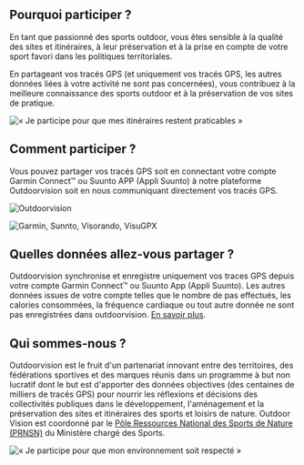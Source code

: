 <participate></participate>

<disciplines></disciplines>

## Pourquoi participer ?

En tant que passionné des sports outdoor, vous êtes sensible à la
qualité des sites et itinéraires, à leur préservation et à la prise en
compte de votre sport favori dans les politiques territoriales.

En partageant vos tracés GPS (et uniquement vos tracés GPS, les autres
données liées à votre activité ne sont pas concernées), vous contribuez
à la meilleure connaissance des sports outdoor et à la préservation de
vos sites de pratique.

![« Je participe pour que mes itinéraires restent praticables »](/medias/running-legs.jpg)

## Comment participer ?

Vous pouvez partager vos tracés GPS soit en connectant votre compte Garmin
Connect™ ou Suunto APP (Appli Suunto) à notre plateforme Outdoorvision soit en
nous communiquant directement vos tracés GPS.

![Outdoorvision](/medias/carousel.jpg)

![Garmin, Sunnto, Visorando, VisuGPX](/medias/logo-band.png)

<participate></participate>

## Quelles données allez-vous partager ?

Outdoorvision synchronise et enregistre uniquement vos traces GPS depuis votre
compte Garmin Connect™ ou Suunto App (Appli Suunto). Les autres données issues
de votre compte telles que le nombre de pas effectués, les calories consommées,
la fréquence cardiaque ou tout autre donnée ne sont pas enregistrées dans
outdoorvision. [En savoir plus](/donnees-personnelles).

<custommap></custommap>

## Qui sommes-nous ?

Outdoorvision est le fruit d'un partenariat innovant entre des territoires, des
fédérations sportives et des marques réunis dans un programme à but non lucratif
dont le but est d'apporter des données objectives (des centaines de milliers de
tracés GPS) pour nourrir les réflexions et décisions des collectivités publiques
dans le développement, l'aménagement et la préservation des sites et itinéraires
des sports et loisirs de nature. Outdoor Vision est coordonné par le [Pôle
Ressources National des Sports de Nature (PRNSN)][PRNSN] du Ministère chargé des
Sports.

![« Je participe pour que mon environnement soit respecté »](/medias/respect.jpg)

[Participer]: https://dev-prnsn.makina-corpus.net/auth/
[PRNSN]: https://www.sportsdenature.gouv.fr/
